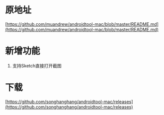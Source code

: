# 原地址
[https://github.com/muandrew/androidtool-mac/blob/master/README.md](https://github.com/muandrew/androidtool-mac/blob/master/README.md)

# 新增功能
1. 支持Sketch直接打开截图

# 下载
[https://github.com/songhanghang/androidtool-mac/releases](https://github.com/songhanghang/androidtool-mac/releases)
